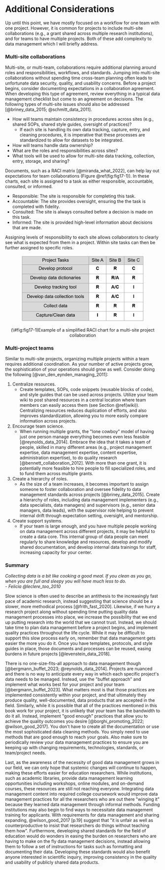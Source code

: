 # Additional Considerations

Up until this point, we have mostly focused on a workflow for one team with one project. However, it is common for projects to include multi-site collaborations (e.g., a grant shared across multiple research institutions), and for teams to have multiple projects. Both of these add complexity to data management which I will briefly address.

### Multi-site collaborations

Multi-site, or multi-team, collaborations require additional planning around roles and responsibilities, workflows, and standards. Jumping into multi-site collaborations without spending time cross-team planning often leads to unfortunate data security, quality, and usability concerns. Before a project begins, consider documenting expectations in a collaboration agreement. When developing this type of agreement, review everything in a typical data management checklist but come to an agreement on decisions. The following types of multi-site issues should also be addressed [@briney_data_2015; @schmitt_data_2011].

- How will teams maintain consistency in procedures across sites (e.g., shared SOPs, shared style guides, oversight of practices)?
  - If each site is handling its own data tracking, capture, entry, and cleaning procedures, it is imperative that these processes are standardized to allow for datasets to be integrated.
- How will teams handle data ownership?
- What are the roles and responsibilities across sites?
- What tools will be used to allow for multi-site data tracking, collection, entry, storage, and sharing?

Documents, such as a RACI matrix [@miranda_what_2022], can help lay out expectations for team collaborations (Figure \@ref(fig:fig17-1)). In these charts, each site is assigned to a task as either responsible, accountable, consulted, or informed. 

- Responsible: The site is responsible for completing this task.
- Accountable: The site provides oversight, ensuring the the task is completed with fidelity.
- Consulted: The site is always consulted before a decision is made on this task.
- Informed: The site is provided high-level information about decisions that are made.

Assigning levels of responsibility to each site allows collaborators to clearly see what is expected from them in a project. Within site tasks can then be further assigned to specific roles. 

<div class="figure" style="text-align: center">
<img src="img/fig17-1.PNG" alt="Example of a simplified RACI chart for a multi-site project collaboration" width="80%" />
<p class="caption">(\#fig:fig17-1)Example of a simplified RACI chart for a multi-site project collaboration</p>
</div>

### Multi-project teams

Similar to multi-site projects, organizing multiple projects within a team requires additional coordination. As your number of active projects grow, the sophistication of your operations should grow as well. Consider doing the following [@van_den_eynden_managing_2011]:

1. Centralize resources.
    - Create templates, SOPs, code snippets (reusable blocks of code), and style guides that can be used across projects. Utilize your team wiki to post shared resources in a central location where team members can easily access them (see Section \@ref(wiki)).  Centralizing resources reduces duplication of efforts, and also improves standardization, allowing you to more easily compare information across projects. 
2. Encourage team science.
    - When running multiple grants, the "lone cowboy" model of having just one person manage everything becomes even less feasible [@reynolds_data_2014]. Embrace the idea that it takes a team of people, skilled in many different areas (e.g., project management expertise, data management expertise, content expertise, administration expertise), to do quality research [@bennett_collaboration_2012]. With more than one grant, it is potentially more feasible to hire people to fill specialized roles, and to fund them across multiple grants.
3. Create a hierarchy of roles.
    - As the size of a team increases, it becomes important to assign someone to foster collaboration and oversee fidelity to data management standards across projects [@briney_data_2015]. Create a hierarchy of roles, including data management implementers (e.g., data specialists, data managers) and supervisors (e.g., senior data managers, data leads), with the supervisor role helping to prevent internal drift through expectation setting, oversight, and mentorship.
4. Create support systems.
    - If your team is large enough, and you have multiple people working on data management across different projects, it may be helpful to create a data core. This internal group of data people can meet regularly to share knowledge and resources, develop and modify shared documentation, and develop internal data trainings for staff, increasing capacity for your center.

### Summary

*Collecting data is a bit like cooking a good meal. If you clean as you go, when you are full and sleepy you will have much less to do.*<br> *- Felicia @leclere_too_2010*

Slow science is often used to describe an antithesis to the increasingly fast pace of academic research, instead suggesting that science should be a slower, more methodical process [@frith_fast_2020]. Likewise, if we hurry a research project along without spending time putting quality data management processes into place, we increase the possibility that we end up putting research into the world that we cannot trust. Instead, we should take time to plan data management before a project begins, and implement quality practices throughout the life cycle. While it may be difficult to support this slow process early on, remember that data management gets easier the more you do it. Once you have templates, protocols, and style guides in place, those documents and processes can be reused, easing burdens in future projects [@levenstein_data_2018].

There is no one-size-fits-all approach to data management though [@bergmann_buffet_2023; @reynolds_data_2014]. Projects are nuanced and there is no way to anticipate every way in which each specific project's data needs to be managed. Instead, use the "buffet approach" and implement what works best for your project and your team [@bergmann_buffet_2023]. What matters most is that those practices are implemented consistently within your project, and that ultimately they produce quality, well-documented, data products that are accepted in the field. Similarly, while it is possible that all of the practices mentioned in this book work for your project, it is unlikely that your team has the bandwidth to do it all. Instead, implement "good enough" practices that allow you to achieve the quality outcomes you desire [@borghi_promoting_2022; @wilson_good_2017]. You don't have to create all the documentation or use the most sophisticated data cleaning methods. You simply need to use methods that are good enough to reach your goals. Also make sure to periodically review your data management practices to ensure you are keeping up with changing requirements, technologies, standards, or team/project needs.

Last, as the awareness of the necessity of good data management grows in our field, we can only hope that systemic changes will continue to happen, making these efforts easier for education researchers. While institutions, such as academic libraries, provide data management learning opportunities including workshops, online modules, and on-demand courses, these resources are still not reaching everyone. Integrating data management content into required college coursework would improve data management practices for all the researchers who are out there "winging it" because they learned data management through informal methods. Funding institutions may also begin to find ways to necessitate data management training for applicants. With requirements for data management and sharing expanding, @wilson_good_2017 [p.19] suggest that "it is unfair as well as counterproductive to insist that researchers do things without teaching them how". Furthermore, developing shared standards for the field of education would do wonders in easing the burden on researchers who are having to make on the fly data management decisions, instead allowing them to follow a set of instructions for tasks such as formatting and documenting their data. Developing these standards would also benefit anyone interested in scientific inquiry, improving consistency in the quality and usability of publicly shared data products. 
